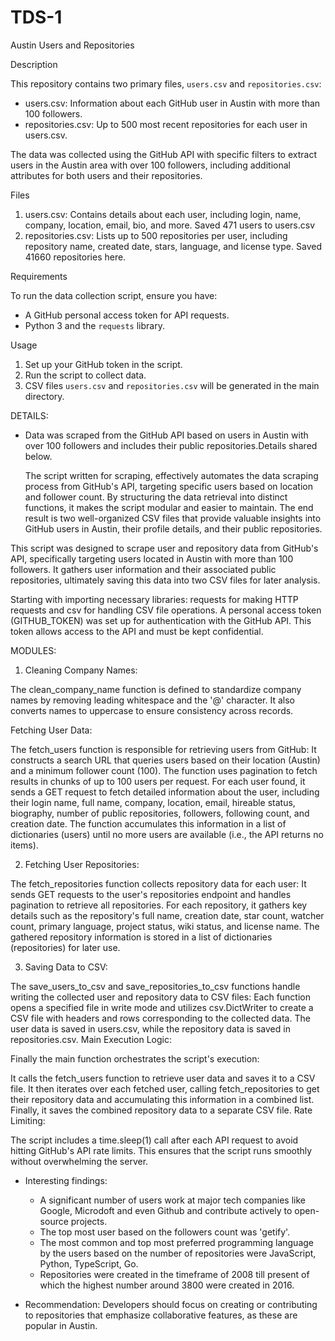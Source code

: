 # TDS-1
Austin Users and Repositories

Description

This repository contains two primary files, `users.csv` and `repositories.csv`:

- users.csv: Information about each GitHub user in Austin with more than 100 followers.
- repositories.csv: Up to 500 most recent repositories for each user in users.csv. 

The data was collected using the GitHub API with specific filters to extract users in the Austin area with over 100 followers, including additional attributes for both users and their repositories.

Files

1. users.csv: Contains details about each user, including login, name, company, location, email, bio, and more. Saved 471 users to users.csv
2. repositories.csv: Lists up to 500 repositories per user, including repository name, created date, stars, language, and license type. Saved 41660 repositories here.

Requirements

To run the data collection script, ensure you have:
- A GitHub personal access token for API requests.
- Python 3 and the `requests` library.

Usage

1. Set up your GitHub token in the script.
2. Run the script to collect data.
3. CSV files `users.csv` and `repositories.csv` will be generated in the main directory.

DETAILS:

- Data was scraped from the GitHub API based on users in Austin with over 100 followers and includes their public repositories.Details shared below.

  The script written for scraping, effectively automates the data scraping process from GitHub's API, targeting specific users based on location and follower count. By structuring the data retrieval into distinct functions, it makes the script modular and easier to maintain. The end result is two well-organized CSV files that provide valuable insights into GitHub users in Austin, their profile details, and their public repositories.

This script was designed to scrape user and repository data from GitHub's API, specifically targeting users located in Austin with more than 100 followers. It gathers user information and their associated public repositories, ultimately saving this data into two CSV files for later analysis.

Starting with importing necessary libraries: requests for making HTTP requests and csv for handling CSV file operations.
A personal access token (GITHUB_TOKEN) was set up for authentication with the GitHub API. This token allows access to the API and must be kept confidential.

MODULES:

1. Cleaning Company Names: 

The clean_company_name function is defined to standardize company names by removing leading whitespace and the '@' character. It also converts names to uppercase to ensure consistency across records.

Fetching User Data: 

The fetch_users function is responsible for retrieving users from GitHub:
It constructs a search URL that queries users based on their location (Austin) and a minimum follower count (100).
The function uses pagination to fetch results in chunks of up to 100 users per request.
For each user found, it sends a GET request to fetch detailed information about the user, including their login name, full name, company, location, email, hireable status, biography, number of public repositories, followers, following count, and creation date.
The function accumulates this information in a list of dictionaries (users) until no more users are available (i.e., the API returns no items).

2. Fetching User Repositories:

The fetch_repositories function collects repository data for each user:
It sends GET requests to the user's repositories endpoint and handles pagination to retrieve all repositories.
For each repository, it gathers key details such as the repository's full name, creation date, star count, watcher count, primary language, project status, wiki status, and license name.
The gathered repository information is stored in a list of dictionaries (repositories) for later use.

3. Saving Data to CSV:

The save_users_to_csv and save_repositories_to_csv functions handle writing the collected user and repository data to CSV files:
Each function opens a specified file in write mode and utilizes csv.DictWriter to create a CSV file with headers and rows corresponding to the collected data.
The user data is saved in users.csv, while the repository data is saved in repositories.csv.
Main Execution Logic:

Finally the main function orchestrates the script's execution:

It calls the fetch_users function to retrieve user data and saves it to a CSV file.
It then iterates over each fetched user, calling fetch_repositories to get their repository data and accumulating this information in a combined list.
Finally, it saves the combined repository data to a separate CSV file.
Rate Limiting:

The script includes a time.sleep(1) call after each API request to avoid hitting GitHub's API rate limits. This ensures that the script runs smoothly without overwhelming the server.


- Interesting findings:
  
  -  A significant number of users work at major tech companies like Google, Microdoft and even Github and contribute actively to open-source projects.
  -  The top most user based on the followers count was 'getify'.
  -  The most common and top most preferred programming language by the users based on the number of repositories were JavaScript, Python, TypeScript, Go.
  -  Repositories were created in the timeframe of 2008 till present of which the highest number around 3800 were created in 2016.
    
- Recommendation: Developers should focus on creating or contributing to repositories that emphasize collaborative features, as these are popular in Austin.
